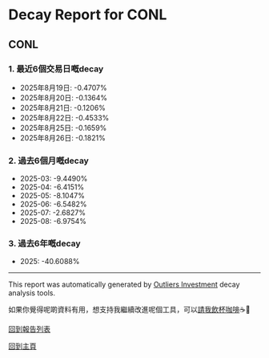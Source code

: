 # Decay Report for CONL

## CONL

### 1. 最近6個交易日嘅decay

- 2025年8月19日: -0.4707%
- 2025年8月20日: -0.1364%
- 2025年8月21日: -0.1206%
- 2025年8月22日: -0.4533%
- 2025年8月25日: -0.1659%
- 2025年8月26日: -0.1821%

### 2. 過去6個月嘅decay

- 2025-03: -9.4490%
- 2025-04: -6.4151%
- 2025-05: -8.1047%
- 2025-06: -6.5482%
- 2025-07: -2.6827%
- 2025-08: -6.9754%

### 3. 過去6年嘅decay

- 2025: -40.6088%

------------------------------
This report was automatically generated by [Outliers Investment](https://outliersecon.github.io/Outliers-Investment/) decay analysis tools.

如果你覺得呢啲資料有用，想支持我繼續改進呢個工具，可以[請我飲杯咖啡](https://buymeacoffee.com/outliersecon)☕🙏

[回到報告列表](https://outliersecon.github.io/Outliers-Investment/reports/reports_public)

[回到主頁](https://outliersecon.github.io/Outliers-Investment/)